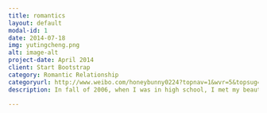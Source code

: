 ```yaml
---
title: romantics
layout: default
modal-id: 1
date: 2014-07-18
img: yutingcheng.png
alt: image-alt
project-date: April 2014
client: Start Bootstrap
category: Romantic Relationship
categoryurl: http://www.weibo.com/honeybunny0224?topnav=1&wvr=5&topsug=1
description: In fall of 2006, when I was in high school, I met my beautiful soulmate, Yuting Wang. We have been together ever since. On October 5th, 2014, we married in the Little White Chapel in Las Vegas. It’s a great start to the rest of our lives together. I love you, Yuting!

---
```

